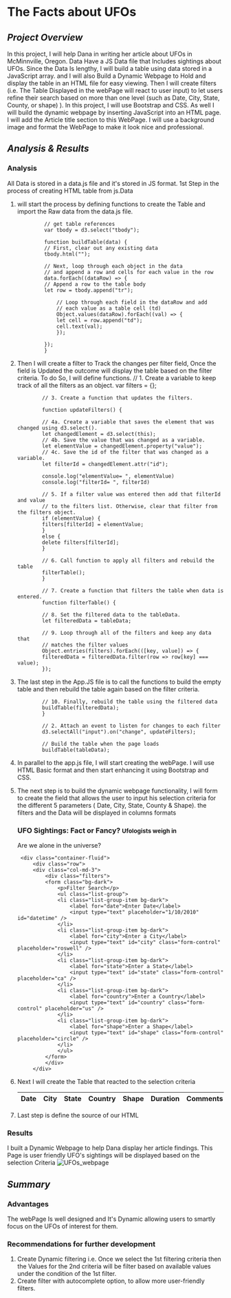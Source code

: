 # **The Facts about UFOs**

## _Project Overview_

In this project, I will help Dana in writing her article about UFOs in McMinnville, Oregon. Data Have a JS Data file that Includes sightings about UFOs. Since the Data Is lengthy, I will build a table using data stored in a JavaScript array. and I will also Build a Dynamic Webpage to Hold and display the table in an HTML file for easy viewing. Then I will create filters (i.e. The Table Displayed in the webPage will react to user input) to let users refine their search based on more than one level (such as Date, City, State, County, or shape) ). In this project, I will use Bootstrap and CSS. As well I will build the dynamic webpage by inserting JavaScript into an HTML page. I will add the Article title section to this WebPage. I will use a background image and format the WebPage to make it look nice and professional.

## _Analysis & Results_

### Analysis

All Data is stored in a data.js file and it's stored in JS format. 1st Step in the process of creating HTML table from js.Data

1.  will start the process by defining functions to create the Table and import the Raw data from the data.js file.
<!--     // from data.js
    const tableData = data;
    console.log("tableData")
    console.log(tableData)
 -->
                // get table references
                var tbody = d3.select("tbody");

                function buildTable(data) {
                // First, clear out any existing data
                tbody.html("");

                // Next, loop through each object in the data
                // and append a row and cells for each value in the row
                data.forEach((dataRow) => {
                // Append a row to the table body
                let row = tbody.append("tr");

                    // Loop through each field in the dataRow and add
                    // each value as a table cell (td)
                    Object.values(dataRow).forEach((val) => {
                    let cell = row.append("td");
                    cell.text(val);
                    });

                });
                }

2.  Then I will create a filter to Track the changes per filter field, Once the field is Updated the outcome will display the table based on the filter criteria. To do So, I will define functions.
    // 1. Create a variable to keep track of all the filters as an object.
    var filters = {};

                // 3. Create a function that updates the filters.

                function updateFilters() {

                // 4a. Create a variable that saves the element that was changed using d3.select().
                let changedElement = d3.select(this);
                // 4b. Save the value that was changed as a variable.
                let elementValue = changedElement.property("value");
                // 4c. Save the id of the filter that was changed as a variable.
                let filterId = changedElement.attr("id");

                console.log("elementValue= ", elementValue)
                console.log("filterId= ", filterId)

                // 5. If a filter value was entered then add that filterId and value
                // to the filters list. Otherwise, clear that filter from the filters object.
                if (elementValue) {
                filters[filterId] = elementValue;
                }
                else {
                delete filters[filterId];
                }

                // 6. Call function to apply all filters and rebuild the table
                filterTable();
                }

                // 7. Create a function that filters the table when data is entered.
                function filterTable() {

                // 8. Set the filtered data to the tableData.
                let filteredData = tableData;

                // 9. Loop through all of the filters and keep any data that
                // matches the filter values
                Object.entries(filters).forEach(([key, value]) => {
                filteredData = filteredData.filter(row => row[key] === value);
                });

3.  The last step in the App.JS file is to call the functions to build the empty table and then rebuild the table again based on the filter criteria.

                // 10. Finally, rebuild the table using the filtered data
                buildTable(filteredData);
                }

                // 2. Attach an event to listen for changes to each filter
                d3.selectAll("input").on("change", updateFilters);

                // Build the table when the page loads
                buildTable(tableData);
4. In parallel to the app.js file, I will start creating the webPage. I will use HTML Basic format and then start enhancing it using Bootstrap and CSS.
<!--        <!DOCTYPE html>
        <html lang="en">
        <head>
            <meta charset="UTF-8">
            <meta http-equiv="X-UA-Compatible" content="IE=edge">
            <meta name="viewport" content="width=device-width, initial-scale=1.0">
            <title>UFO Finder</title>
            <link
            rel="stylesheet"
            href="https://maxcdn.bootstrapcdn.com/bootstrap/4.0.0/css/bootstrap.min.css"
            integrity="sha384-Gn5384xqQ1aoWXA+058RXPxPg6fy4IWvTNh0E263XmFcJlSAwiGgFAW/dAiS6JXm"
            crossorigin="anonymous"/>
            <link rel="stylesheet" href="static/css/style.css" />
        </head> -->
5. The next step is to build the dynamic webpage functionality, I will form to create the field that allows the user to input his selection criteria for the different 5 parameters ( Date, City, State, County & Shape). the filters and the Data will be displayed in columns formats                <div class="container-fluid">
            <div class="row">
            <div class="col-md-4 article-title">
                <h3>UFO Sightings: Fact or Fancy? <small>Ufologists weigh in</small></h3>
            </div>
            <div class="col-md-8 article-p">
                <p>
                Are we alone in the universe?
                </p>
            </div>
            </div>
        </div>

        <div class="container-fluid">
            <div class="row">
            <div class="col-md-3">
                <div class="filters">
                <form class="bg-dark">
                    <p>Filter Search</p>
                    <ul class="list-group">
                    <li class="list-group-item bg-dark">
                        <label for="date">Enter Date</label>
                        <input type="text" placeholder="1/10/2010" id="datetime" />
                    </li>
                    <li class="list-group-item bg-dark">
                        <label for="city">Enter a City</label>
                        <input type="text" id="city" class="form-control" placeholder="roswell" />
                    </li>
                    <li class="list-group-item bg-dark">
                        <label for="state">Enter a State</label>
                        <input type="text" id="state" class="form-control" placeholder="ca" />
                    </li>
                    <li class="list-group-item bg-dark">
                        <label for="country">Enter a Country</label>
                        <input type="text" id="country" class="form-control" placeholder="us" />
                    </li>
                    <li class="list-group-item bg-dark">
                        <label for="shape">Enter a Shape</label>
                        <input type="text" id="shape" class="form-control" placeholder="circle" />
                    </li>
                    </ul>
                </form>
                </div>
            </div>
6. Next I will create the Table that reacted to the selection criteria
             <div class="col-md-9">
            <table class="table table-striped">
              <thead>
                <tr>
                  <th>Date</th>
                  <th>City</th>
                  <th>State</th>
                  <th>Country</th>
                  <th>Shape</th>
                  <th>Duration</th>
                  <th>Comments</th>
                </tr>
              </thead>
              <tbody></tbody>
            </table>
          </div>
        </div>
      </div>
    </div>
    <script src="https://cdnjs.cloudflare.com/ajax/libs/d3/4.11.0/d3.js"></script> 

7. Last step is define the source of our HTML 
       <script src="https://cdnjs.cloudflare.com/ajax/libs/d3/4.11.0/d3.js"></script>
       <script src="static/js/data.js"></script>
       <script src="static/js/app.js"></script> 

### Results
I built a Dynamic Webpage to help Dana display her article findings. This Page is user friendly UFO's sightings  will be displayed based on the selection Criteria 
   ![UFOs_webpage](https://user-images.githubusercontent.com/80013773/120154730-02763d00-c1a5-11eb-920a-a457796a3296.PNG)

## _Summary_

### Advantages
The webPage Is well designed and It's Dynamic allowing users to smartly focus on the UFOs of interest for them. 

### Recommendations for further development 
1. Create Dynamic filtering i.e. Once we select the 1st filtering criteria then the Values for the 2nd criteria will be filter based on available values under the condition of the 1st filter. 
2. Create filter with autocomplete option, to allow more user-friendly filters.  
